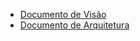 - [Documento de Visão](/DocumentoDeVisao.md)
- [Documento de Arquitetura](/DocumentoDeArquitetura.md)